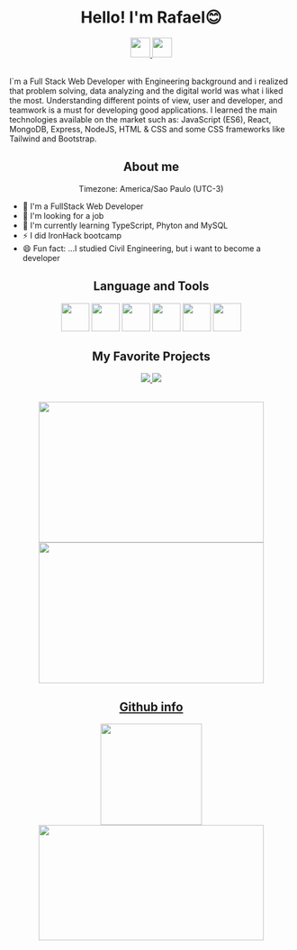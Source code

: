  <h1 align="center">Hello! I'm Rafael😊</h1>
 <div align="center">
  <a href="https://www.linkedin.com/in/rafael-gilberto/">
   <img src="https://img.shields.io/badge/LinkedIn-0077B5?style=for-the-badge&logo=linkedin&logoColor=white" height="35rem" />
  </a>
  <a href="mailto:rgrl516@gmail.com">
   <img src="https://img.shields.io/badge/Gmail-D14836?style=for-the-badge&logo=gmail&logoColor=white" height="35rem" /> 
  </a>
 </div>
 <br />
 <p>I`m a Full Stack Web Developer with Engineering background and i realized that problem solving, data analyzing and the digital world was what i liked the most. Understanding different points of view, user and developer, and teamwork is a must for developing good applications. I learned the main technologies available on the market such as: JavaScript (ES6), React, MongoDB, Express, NodeJS, HTML & CSS and some CSS frameworks like Tailwind and Bootstrap.</p>
  
 <h2 align="center">About me</h2>
 <p align="center">Timezone: America/Sao Paulo (UTC-3) </p>
 <ul>
  <li>💼 I'm a FullStack Web Developer </li>
  <li>🤔 I'm looking for a job </li>
  <li>💪 I'm currently learning TypeScript, Phyton and MySQL</li>
  <li>⚡ I did IronHack bootcamp</li>  
  <li>😄 Fun fact: ...I studied Civil Engineering, but i want to become a developer</li>
 </ul>
 <h2 align="center">Language and Tools</h2>
 <div align="center">
  <img src="https://cdn.jsdelivr.net/gh/devicons/devicon/icons/javascript/javascript-original.svg" height="50rem"/>  
  <img src="https://cdn.jsdelivr.net/gh/devicons/devicon/icons/html5/html5-plain-wordmark.svg" height="50rem" /> 
  <img src="https://cdn.jsdelivr.net/gh/devicons/devicon/icons/css3/css3-plain-wordmark.svg" height="50rem" /> 
  <img src="https://cdn.jsdelivr.net/gh/devicons/devicon/icons/mongodb/mongodb-plain-wordmark.svg" height="50rem" />   
  <img src="https://cdn.jsdelivr.net/gh/devicons/devicon/icons/react/react-original-wordmark.svg" height="50rem" />               <img src="https://cdn.jsdelivr.net/gh/devicons/devicon/icons/git/git-plain-wordmark.svg" height="50rem" />
           
 </div>
 <h2 align="center">My Favorite Projects</h2>
 <div align="center">
 <table>  
  <tr>
   <a href="https://github.com/RafaelGilberto/recipesapp" height="150rem"/>
    <img src="https://github-readme-stats.vercel.app/api/pin/?username=RafaelGilberto&repo=recipesapp&theme=dracula"
   </a>   
   <a href="https://github.com/nikolasMendes/NARANI-front-end" height="150rem"/>
    <img src="https://github-readme-stats.vercel.app/api/pin/?username=nikolasMendes&repo=NARANI-front-end&theme=dracula"
   </a>
 </tr>
 </table>
 <div display="flex">
   <th><img src="https://i.imgur.com/BKRzvHI.png" height="250rem" width="400rem"/></th>
   <th><img src= https://i.imgur.com/WnSFI8S.png height="250rem" width="400rem"/></th>
 </div>
 </div>
 <h2 align="center">Github info</h2>
 <div align="center">
  <img src="https://github-readme-stats.vercel.app/api?username=RafaelGilberto&show_icons=true&theme=dracula" height="180rem"/>
  <img src="https://github-readme-stats.vercel.app/api/top-langs/?username=RafaelGilberto&hide_progress=true&theme=dracula" height="205rem" width="400rem"/>
 
 </div>
        
  


<!--
**RafaelGilberto/RafaelGilberto** is a ✨ _special_ ✨ repository because its `README.md` (this file) appears on your GitHub profile.

Here are some ideas to get you started:

- 🔭 I’m currently working on ...
- 🌱 I’m currently learning phyton
- 👯 I’m looking to collaborate on ...
- 🤔 I’m looking for help with ...
- 💬 Ask me about ...
- 📫 How to reach me: ...
- 😄 Pronouns: ...
- ⚡ Fun fact: ...
-->
